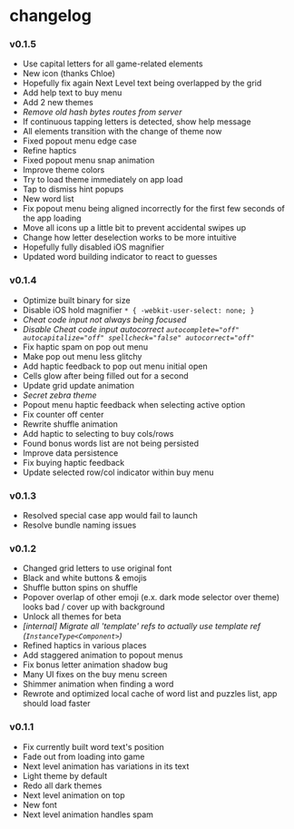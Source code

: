 # changelog

### v0.1.5
- Use capital letters for all game-related elements
- New icon (thanks Chloe)
- Hopefully fix again Next Level text being overlapped by the grid
- Add help text to buy menu
- Add 2 new themes
- *Remove old hash bytes routes from server*
- If continuous tapping letters is detected, show help message
- All elements transition with the change of theme now
- Fixed popout menu edge case
- Refine haptics
- Fixed popout menu snap animation
- Improve theme colors
- Try to load theme immediately on app load
- Tap to dismiss hint popups
- New word list
- Fix popout menu being aligned incorrectly for the first few seconds of the app loading
- Move all icons up a little bit to prevent accidental swipes up
- Change how letter deselection works to be more intuitive
- Hopefully fully disabled iOS magnifier
- Updated word building indicator to react to guesses

### v0.1.4

- Optimize built binary for size
- Disable iOS hold magnifier `* { -webkit-user-select: none; }`
- *Cheat code input not always being focused*
- *Disable Cheat code input autocorrect `autocomplete="off" autocapitalize="off" spellcheck="false" autocorrect="off"`*
- Fix haptic spam on pop out menu
- Make pop out menu less glitchy
- Add haptic feedback to pop out menu initial open
- Cells glow after being filled out for a second
- Update grid update animation
- *Secret zebra theme*
- Popout menu haptic feedback when selecting active option
- Fix counter off center
- Rewrite shuffle animation
- Add haptic to selecting to buy cols/rows
- Found bonus words list are not being persisted
- Improve data persistence
- Fix buying haptic feedback
- Update selected row/col indicator within buy menu

### v0.1.3

- Resolved special case app would fail to launch
- Resolve bundle naming issues

### v0.1.2

- Changed grid letters to use original font
- Black and white buttons & emojis
- Shuffle button spins on shuffle
- Popover overlap of other emoji (e.x. dark mode selector over theme) looks bad / cover up with background
- Unlock all themes for beta
- *\[internal\] Migrate all 'template' refs to actually use template ref (`InstanceType<Component>`)*
- Refined haptics in various places
- Add staggered animation to popout menus
- Fix bonus letter animation shadow bug
- Many UI fixes on the buy menu screen
- Shimmer animation when finding a word
- Rewrote and optimized local cache of word list and puzzles list, app should load faster

### v0.1.1

- Fix currently built word text's position
- Fade out from loading into game
- Next level animation has variations in its text
- Light theme by default
- Redo all dark themes
- Next level animation on top
- New font
- Next level animation handles spam 
